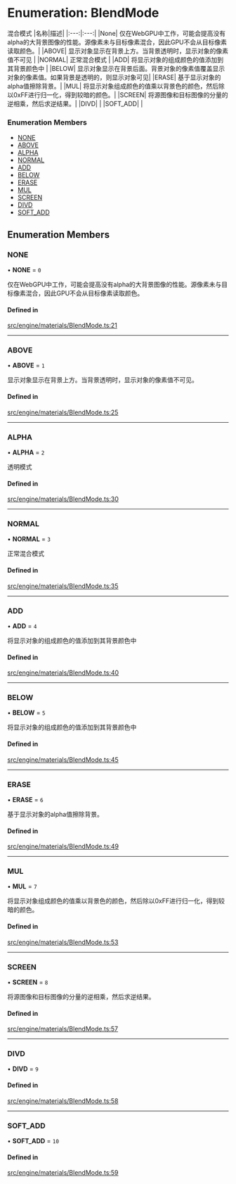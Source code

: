 # Enumeration: BlendMode

混合模式
|名称|描述|
|:---:|:---:|
|None| 仅在WebGPU中工作，可能会提高没有alpha的大背景图像的性能。源像素未与目标像素混合，因此GPU不会从目标像素读取颜色。|
|ABOVE| 显示对象显示在背景上方。当背景透明时，显示对象的像素值不可见 |
|NORMAL| 正常混合模式 |
|ADD| 将显示对象的组成颜色的值添加到其背景颜色中 |
|BELOW| 显示对象显示在背景后面。背景对象的像素值覆盖显示对象的像素值。如果背景是透明的，则显示对象可见|
|ERASE| 基于显示对象的alpha值擦除背景。|
|MUL| 将显示对象组成颜色的值乘以背景色的颜色，然后除以0xFF进行归一化，得到较暗的颜色。|
|SCREEN| 将源图像和目标图像的分量的逆相乘，然后求逆结果。|
|DIVD| |
|SOFT_ADD| |


### Enumeration Members

- [NONE](BlendMode.md#none)
- [ABOVE](BlendMode.md#above)
- [ALPHA](BlendMode.md#alpha)
- [NORMAL](BlendMode.md#normal)
- [ADD](BlendMode.md#add)
- [BELOW](BlendMode.md#below)
- [ERASE](BlendMode.md#erase)
- [MUL](BlendMode.md#mul)
- [SCREEN](BlendMode.md#screen)
- [DIVD](BlendMode.md#divd)
- [SOFT\_ADD](BlendMode.md#soft_add)

## Enumeration Members

### NONE

• **NONE** = ``0``

仅在WebGPU中工作，可能会提高没有alpha的大背景图像的性能。源像素未与目标像素混合，因此GPU不会从目标像素读取颜色。

#### Defined in

[src/engine/materials/BlendMode.ts:21](https://github.com/Orillusion/orillusion/blob/main/src/engine/materials/BlendMode.ts#L21)

___

### ABOVE

• **ABOVE** = ``1``

显示对象显示在背景上方。当背景透明时，显示对象的像素值不可见。

#### Defined in

[src/engine/materials/BlendMode.ts:25](https://github.com/Orillusion/orillusion/blob/main/src/engine/materials/BlendMode.ts#L25)

___

### ALPHA

• **ALPHA** = ``2``

透明模式

#### Defined in

[src/engine/materials/BlendMode.ts:30](https://github.com/Orillusion/orillusion/blob/main/src/engine/materials/BlendMode.ts#L30)

___

### NORMAL

• **NORMAL** = ``3``

正常混合模式

#### Defined in

[src/engine/materials/BlendMode.ts:35](https://github.com/Orillusion/orillusion/blob/main/src/engine/materials/BlendMode.ts#L35)

___

### ADD

• **ADD** = ``4``

将显示对象的组成颜色的值添加到其背景颜色中

#### Defined in

[src/engine/materials/BlendMode.ts:40](https://github.com/Orillusion/orillusion/blob/main/src/engine/materials/BlendMode.ts#L40)

___

### BELOW

• **BELOW** = ``5``

将显示对象的组成颜色的值添加到其背景颜色中

#### Defined in

[src/engine/materials/BlendMode.ts:45](https://github.com/Orillusion/orillusion/blob/main/src/engine/materials/BlendMode.ts#L45)

___

### ERASE

• **ERASE** = ``6``

基于显示对象的alpha值擦除背景。

#### Defined in

[src/engine/materials/BlendMode.ts:49](https://github.com/Orillusion/orillusion/blob/main/src/engine/materials/BlendMode.ts#L49)

___

### MUL

• **MUL** = ``7``

将显示对象组成颜色的值乘以背景色的颜色，然后除以0xFF进行归一化，得到较暗的颜色。

#### Defined in

[src/engine/materials/BlendMode.ts:53](https://github.com/Orillusion/orillusion/blob/main/src/engine/materials/BlendMode.ts#L53)

___

### SCREEN

• **SCREEN** = ``8``

将源图像和目标图像的分量的逆相乘，然后求逆结果。

#### Defined in

[src/engine/materials/BlendMode.ts:57](https://github.com/Orillusion/orillusion/blob/main/src/engine/materials/BlendMode.ts#L57)

___

### DIVD

• **DIVD** = ``9``

#### Defined in

[src/engine/materials/BlendMode.ts:58](https://github.com/Orillusion/orillusion/blob/main/src/engine/materials/BlendMode.ts#L58)

___

### SOFT\_ADD

• **SOFT\_ADD** = ``10``

#### Defined in

[src/engine/materials/BlendMode.ts:59](https://github.com/Orillusion/orillusion/blob/main/src/engine/materials/BlendMode.ts#L59)
